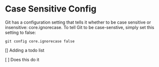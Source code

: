# Case Sensitive Config

Git has a configuration setting that tells it whether to be case sensitive or insensitive: core.ignorecase. To tell Git to be case-senstive, simply set this setting to false:
```
git config core.ignorecase false
```


[] Adding a todo list

[ ] Does this do it